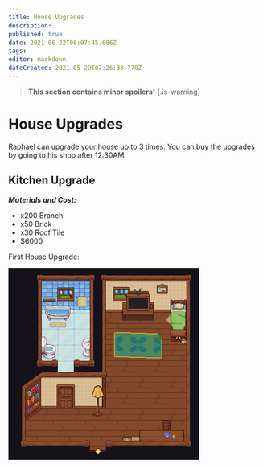 ```yaml
---
title: House Upgrades
description: 
published: true
date: 2021-06-22T00:07:45.606Z
tags: 
editor: markdown
dateCreated: 2021-05-29T07:26:33.778Z
---
```


> **This section contains minor spoilers!**
{.is-warning}

# House Upgrades

Raphael can upgrade your house up to 3 times. You can buy the upgrades by going to his shop after 12:30AM.

## Kitchen Upgrade

***Materials and Cost:***
- x200 Branch
- x50 Brick
- x30 Roof Tile
- $6000 

First House Upgrade:

![house0.png](/img/house-upgrades/house0.png)

